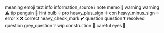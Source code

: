 meaning	emoji	text
info	information_source	:information_source:
note	memo	:memo:
warning	warning	:warning:
tip	penguin	:penguin:
hint	bulb	:bulb:
pro	heavy_plus_sign	:heavy_plus_sign:
con	heavy_minus_sign	:heavy_minus_sign:
error	x	:x:
correct	heavy_check_mark	:heavy_check_mark:
question	question	:question:
resolved question	grey_question	:grey_question:
wip	construction	:construction:
careful	eyes	:eyes:
